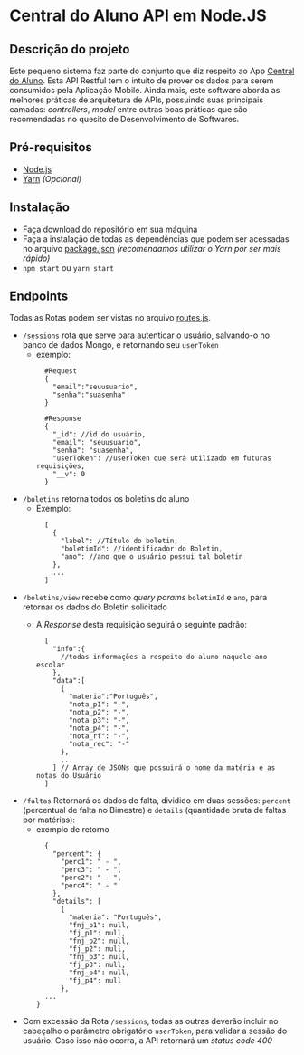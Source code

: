 # Central do Aluno API em Node.JS 
## Descrição do projeto
Este pequeno sistema faz parte do conjunto que diz respeito ao App [Central do Aluno](https://play.google.com/store/apps/details?id=com.feathercompany.www&hl=pt_BR).
Esta API Restful tem o intuito de prover os dados para serem consumidos pela Aplicação Mobile. Ainda mais, este software aborda as melhores práticas de arquitetura de APIs, possuindo suas principais camadas: _controllers_, _model_ entre outras boas práticas que são recomendadas no quesito de Desenvolvimento de Softwares.

## Pré-requisitos
* [Node.js](https://nodejs.org/en/)
* [Yarn](https://yarnpkg.com/) _(Opcional)_
## Instalação
* Faça download do repositório em sua máquina
* Faça a instalação de todas as dependências que podem ser acessadas no arquivo [package.json](https://github.com/filipemelo2002/Central-do-Aluno-node/blob/master/package.json) _(recomendamos utilizar o Yarn por ser mais rápido)_
* `npm start` ou `yarn start`
## Endpoints
Todas as Rotas podem ser vistas no arquivo [routes.js](https://github.com/filipemelo2002/Central-do-Aluno-node/blob/master/src/routes.js).
  * `/sessions` rota que serve para autenticar o usuário, salvando-o no banco de dados Mongo, e retornando seu `userToken`
    * exemplo: 
        ```
          #Request
          {	
            "email":"seuusuario",
            "senha":"suasenha"
          }
          
          #Response
          {
            "_id": //id do usuário,
            "email": "seuusuario",
            "senha": "suasenha",
            "userToken": //userToken que será utilizado em futuras requisições,
            "__v": 0
          }
        ```
  * `/boletins` retorna todos os boletins do aluno
    * Exemplo: 
      ```
        [
          {
            "label": //Título do boletin,
            "boletimId": //identificador do Boletin,
            "ano": //ano que o usuário possui tal boletin
          },
          ...
        ]
      ```
  * `/boletins/view` recebe como _query params_ `boletimId` e `ano`, para retornar os dados do Boletin solicitado
    * A _Response_ desta requisição seguirá o seguinte padrão: 
      
      ```
        [
          "info":{
            //todas informações a respeito do aluno naquele ano escolar
          },
          "data":[
            {
              "materia":"Português",
              "nota_p1": "-",
              "nota_p2": "-",
              "nota_p3": "-",
              "nota_p4": "-",
              "nota_rf": "-",
              "nota_rec": "-"
            },
            ...
          ] // Array de JSONs que possuirá o nome da matéria e as notas do Usuário
        ]
      ```
  * `/faltas` Retornará os dados de falta, dividido em duas sessões: `percent` (percentual de falta no Bimestre) e `details` (quantidade bruta de faltas por matérias):
    * exemplo de retorno 
      ```
        {
          "percent": {
            "perc1": " - ",
            "perc3": " - ",
            "perc2": " - ",
            "perc4": " - "
          },
          "details": [
            {
              "materia": "Português",
              "fnj_p1": null,
              "fj_p1": null,
              "fnj_p2": null,
              "fj_p2": null,
              "fnj_p3": null,
              "fj_p3": null,
              "fnj_p4": null,
              "fj_p4": null
            },
        ...
      }
      ```
  * Com excessão da Rota `/sessions`, todas as outras deverão incluir no cabeçalho o parâmetro obrigatório `userToken`, para validar a sessão do usuário. Caso isso não ocorra, a API retornará um _status code 400_
